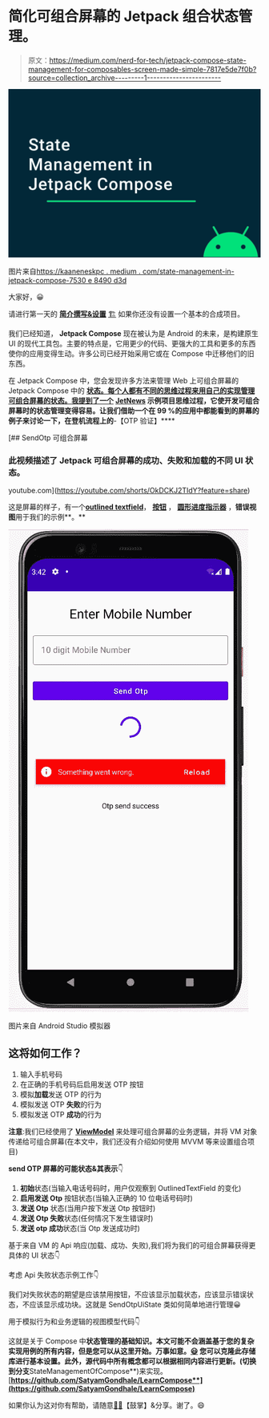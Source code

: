 # 简化可组合屏幕的 Jetpack 组合状态管理。

> 原文：<https://medium.com/nerd-for-tech/jetpack-compose-state-management-for-composables-screen-made-simple-7817e5de7f0b?source=collection_archive---------1----------------------->

![](img/7eabffe87f4c36271843d31877510ad3.png)

图片来自[https://kaaneneskpc . medium . com/state-management-in-jetpack-compose-7530 e 8490 d3d](https://kaaneneskpc.medium.com/state-management-in-jetpack-compose-7530e8490d3d)

大家好，😀

请进行第一天的 [**简介撰写&设置**](https://gondhalesatyam-28082.medium.com/1st-day-of-learning-jetpack-compose-db3865bc5ca4) [🏗️](https://emojipedia.org/building-construction/) 如果你还没有设置一个基本的合成项目。

我们已经知道， **Jetpack Compose** 现在被认为是 Android 的未来，是构建原生 UI 的现代工具包。主要的特点是，它用更少的代码、更强大的工具和更多的东西使你的应用变得生动。许多公司已经开始采用它或在 Compose 中迁移他们的旧东西。

在 Jetpack Compose 中，您会发现许多方法来管理 Web 上可组合屏幕的 Jetpack Compose 中的 [**状态。每个人都有不同的思维过程来用自己的实现管理可组合屏幕的状态。我提到了一个**](https://developer.android.com/jetpack/compose/state) **[**JetNews**](https://github.com/android/compose-samples/tree/master/JetNews) 示例项目思维过程，它使开发可组合屏幕时的状态管理变得容易。让我们借助一个在 99 %的应用中都能看到的屏幕的例子来讨论一下，在登机流程上的**-【OTP 验证】****

[](https://youtube.com/shorts/OkDCKJ2TIdY?feature=share) [## SendOtp 可组合屏幕

### 此视频描述了 Jetpack 可组合屏幕的成功、失败和加载的不同 UI 状态。

youtube.com](https://youtube.com/shorts/OkDCKJ2TIdY?feature=share) 

这是屏幕的样子，有一个[**outlined textfield**](https://developer.android.com/jetpack/compose/text#enter-modify-text)， [**按钮**](https://satyamgondhale-writings.medium.com/3rd-day-of-learning-jetpack-compose-button-material-design-3-d1f3dae46e39) ， [**圆形进度指示器**](https://www.jetpackcompose.net/jetpack-compose-progress-indicator-progressbar) ，**错误视图**用于我们的示例**。**

![](img/c1dffba1e34a2681e9328ddbcb111a64.png)

图片来自 Android Studio 模拟器

## 这将如何工作？

1.  输入手机号码
2.  在正确的手机号码后启用发送 OTP 按钮
3.  模拟**加载**发送 OTP 的行为
4.  模拟发送 OTP **失败**的行为
5.  模拟发送 OTP **成功**的行为

**注意**:我们已经使用了 [**ViewModel**](https://developer.android.com/topic/libraries/architecture/viewmodel) 来处理可组合屏幕的业务逻辑，并将 VM 对象传递给可组合屏幕(在本文中，我们还没有介绍如何使用 MVVM 等来设置组合项目)

**send OTP 屏幕的可能状态&其表示**👇

1.  **初始**状态(当输入电话号码时，用户仅观察到 OutlinedTextField 的变化)
2.  **启用发送 Otp** 按钮状态(当输入正确的 10 位电话号码时)
3.  **发送 Otp** 状态(当用户按下发送 Otp 按钮时)
4.  **发送 Otp 失败**状态(任何情况下发生错误时)
5.  **发送 otp 成功**状态(当 Otp 发送成功时)

基于来自 VM 的 Api 响应(加载、成功、失败),我们将为我们的可组合屏幕获得更具体的 UI 状态👇

考虑 Api 失败状态示例工作👇

我们对失败状态的期望是应该禁用按钮，不应该显示加载状态，应该显示错误状态，不应该显示成功块。这就是 SendOtpUiState 类如何简单地进行管理😀

用于模拟行为和业务逻辑的视图模型代码👇

这就是关于 Compose 中**状态管理的基础知识。本文可能不会涵盖基于您的复杂实现用例的所有内容，但是您可以从这里开始。万事如意。[😃](https://emojipedia.org/grinning-face-with-big-eyes/)
您可以克隆此存储库进行基本设置。此外，源代码中所有概念都可以根据相同内容进行更新。(切换到分支**StateManagementOfCompose**)来实现。
[**https://github.com/SatyamGondhale/LearnCompose**](https://github.com/SatyamGondhale/LearnCompose)**

如果你认为这对你有帮助，请随意[👏🏻](https://emojipedia.org/clapping-hands-light-skin-tone/)【鼓掌】&分享。谢了。😄